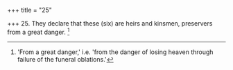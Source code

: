 +++
title = "25"

+++
25. They declare that these (six) are heirs and kinsmen, preservers from a great danger. [^23] 


[^23]:  'From a great danger,' i.e. 'from the danger of losing heaven through failure of the funeral oblations.'
